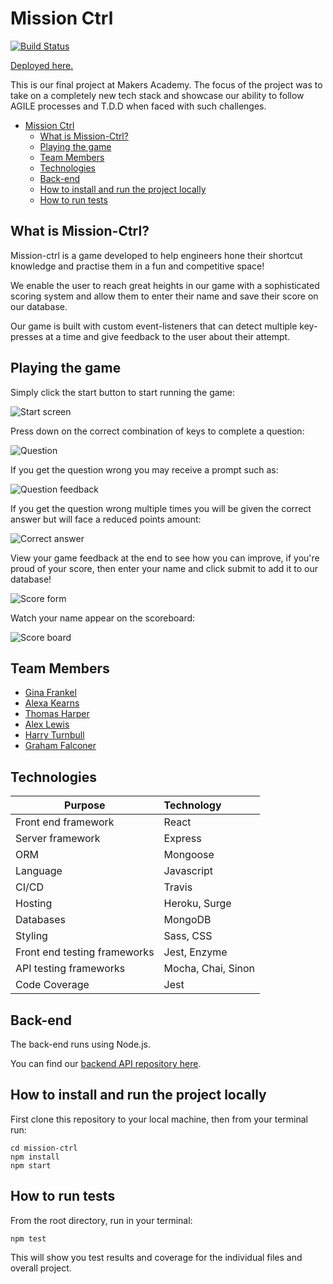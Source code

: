 # Mission Ctrl

[![Build Status](https://travis-ci.com/tommyrharper/mission-ctrl.svg?branch=master)](https://travis-ci.com/tommyrharper/mission-ctrl)

[Deployed here.](http://mission-ctrl.surge.sh)

This is our final project at Makers Academy. The focus of the project was to take on a completely new tech stack and showcase our ability to follow AGILE processes and T.D.D when faced with such challenges.

- [Mission Ctrl](#mission-ctrl)
  - [What is Mission-Ctrl?](#what-is-mission-ctrl)
  - [Playing the game](#playing-the-game)
  - [Team Members](#team-members)
  - [Technologies](#technologies)
  - [Back-end](#back-end)
  - [How to install and run the project locally](#how-to-install-and-run-the-project-locally)
  - [How to run tests](#how-to-run-tests)

## What is Mission-Ctrl?

Mission-ctrl is a game developed to help engineers hone their shortcut knowledge and practise them in a fun and competitive space!

We enable the user to reach great heights in our game with a sophisticated scoring system and allow them to enter their name and save their score on our database.

Our game is built with custom event-listeners that can detect multiple key-presses at a time and give feedback to the user about their attempt.

## Playing the game

Simply click the start button to start running the game:

![Start screen](readme_pictures/startScreen.png)

Press down on the correct combination of keys to complete a question:

![Question](readme_pictures/exampleQuestion.png)

If you get the question wrong you may receive a prompt such as:

![Question feedback](readme_pictures/exampleQuestionFeedback.png)

If you get the question wrong multiple times you will be given the correct answer but will face a reduced points amount:

![Correct answer](readme_pictures/correctAnswer.png)

View your game feedback at the end to see how you can improve, if you're proud of your score, then enter your name and click submit to add it to our database!

![Score form](readme_pictures/exampleScoreForm.png)

Watch your name appear on the scoreboard:

![Score board](readme_pictures/exampleScoreBoard.png)

## Team Members

- [Gina Frankel](https://github.com/Gina-Frankel)
- [Alexa Kearns](https://github.com/alexakearns)
- [Thomas Harper](https://github.com/tommyrharper)
- [Alex Lewis](https://github.com/AlexLewis10)
- [Harry Turnbull](https://github.com/hturnbull93)
- [Graham Falconer](https://github.com/grahamfalconer)

## Technologies

| Purpose                      | Technology         |
| ---------------------------- | :----------------- |
| Front end framework          | React              |
| Server framework             | Express            |
| ORM                          | Mongoose           |
| Language                     | Javascript         |
| CI/CD                        | Travis             |
| Hosting                      | Heroku, Surge      |
| Databases                    | MongoDB            |
| Styling                      | Sass, CSS          |
| Front end testing frameworks | Jest, Enzyme       |
| API testing frameworks       | Mocha, Chai, Sinon |
| Code Coverage                | Jest               |

## Back-end

The back-end runs using Node.js.

You can find our [backend API repository here](https://github.com/hturnbull93/mission-ctrl-api-node).

## How to install and run the project locally

First clone this repository to your local machine, then from your terminal run:

```shell
cd mission-ctrl
npm install
npm start
```

## How to run tests

From the root directory, run in your terminal:

```shell
npm test
```

This will show you test results and coverage for the individual files and overall project.
